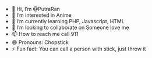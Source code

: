 - 👋 Hi, I’m @PutraRan
- 👀 I’m interested in Anime
- 🌱 I’m currently learning PHP, Javascript, HTML
- 💞️ I’m looking to collaborate on Someone love me
- 📫 How to reach me call 911
- 😄 Pronouns: Chopstick
- ⚡ Fun fact: You can call a person with stick, just throw it

<!---
PutraRan/PutraRan is a ✨ special ✨ repository because its `README.md` (this file) appears on your GitHub profile.
You can click the Preview link to take a look at your changes.
--->
